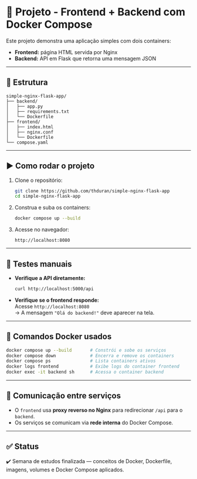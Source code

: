 
# 🐳 Projeto - Frontend + Backend com Docker Compose

Este projeto demonstra uma aplicação simples com dois containers:

- **Frontend:** página HTML servida por Nginx  
- **Backend:** API em Flask que retorna uma mensagem JSON

---

## 📁 Estrutura
```
simple-nginx-flask-app/
├── backend/
│   ├── app.py
│   ├── requirements.txt
│   └── Dockerfile
├── frontend/
│   ├── index.html
│   ├── nginx.conf
│   └── Dockerfile
└── compose.yaml
```

---

## ▶️ Como rodar o projeto

1. Clone o repositório:
   ```bash
   git clone https://github.com/thduran/simple-nginx-flask-app
   cd simple-nginx-flask-app
   ```

2. Construa e suba os containers:
   ```bash
   docker compose up --build
   ```

3. Acesse no navegador:
   ```
   http://localhost:8080
   ```

---

## 🧪 Testes manuais

- **Verifique a API diretamente:**  
  ```bash
  curl http://localhost:5000/api
  ```

- **Verifique se o frontend responde:**  
  Acesse `http://localhost:8080`  
  → A mensagem `"Olá do backend!"` deve aparecer na tela.

---

## 🧰 Comandos Docker usados

```bash
docker compose up --build       # Constrói e sobe os serviços
docker compose down             # Encerra e remove os containers
docker compose ps               # Lista containers ativos
docker logs frontend            # Exibe logs do container frontend
docker exec -it backend sh      # Acessa o container backend
```

---

## 🔗 Comunicação entre serviços

- O `frontend` usa **proxy reverso no Nginx** para redirecionar `/api` para o `backend`.
- Os serviços se comunicam via **rede interna** do Docker Compose.

---

## ✅ Status

✔️ Semana de estudos finalizada — conceitos de Docker, Dockerfile, imagens, volumes e Docker Compose aplicados.
